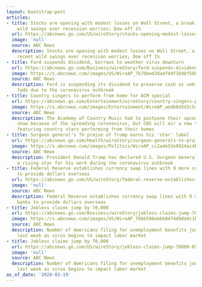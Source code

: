 ```yaml
---
layout: bootstrap-post
articles:
- title: Stocks are opening with modest losses on Wall Street, a break from recent
    wild swings over recession worries; Dow off 1%
  url: https://abcnews.go.com/US/wireStory/stocks-opening-modest-losses-wall-street-break-recent-69684180
  image: 'null'
  source: ABC News
  description: Stocks are opening with modest losses on Wall Street, a break from
    recent wild swings over recession worries; Dow off 1%
- title: Ford suspends dividend, borrows to weather virus downturn
  url: https://abcnews.go.com/Business/wireStory/ford-suspends-dividend-borrows-weather-virus-downturn-69684045
  image: https://s.abcnews.com/images/US/WireAP_7b70bed28a4f4df3b9bf50b54e28198c_16x9_992.jpg
  source: ABC News
  description: Ford is suspending its dividend to preserve cash as vehicles sales
    fade due to the coronavirus outbreak
- title: Country singers to perform from home for ACM special
  url: https://abcnews.go.com/Entertainment/wireStory/country-singers-perform-home-acm-special-69683820
  image: https://s.abcnews.com/images/Entertainment/WireAP_aedb0d3d2c544a9e8bb3588bdb91a9a4_16x9_992.jpg
  source: ABC News
  description: The Academy of Country Music had to postpone their upcoming awards
    show because of the spreading coronavirus, but CBS will air a new television special
    featuring country stars performing from their homes
- title: Surgeon general's TV praise of Trump earns his 'star' label
  url: https://abcnews.go.com/Health/wireStory/surgeon-generals-tv-praise-trump-earns-star-label-69683702
  image: https://s.abcnews.com/images/Politics/WireAP_cc2ade55e9924ac4ba48e23096693914_16x9_992.jpg
  source: ABC News
  description: President Donald Trump has declared U.S. Surgeon General Jerome Adams
    a rising star for his work during the coronavirus outbreak
- title: Federal Reserve establishes currency swap lines with 9 more central banks
    to provide dollars overseas
  url: https://abcnews.go.com/US/wireStory/federal-reserve-establishes-currency-swap-lines-central-banks-69683449
  image: 'null'
  source: ABC News
  description: Federal Reserve establishes currency swap lines with 9 more central
    banks to provide dollars overseas
- title: Jobless claims jump by 70,000
  url: https://abcnews.go.com/Business/wireStory/jobless-claims-jump-70000-69683336
  image: https://s.abcnews.com/images/US/WireAP_f6bb586ebbb8474d9dddc1bad5e744f6_16x9_992.jpg
  source: ABC News
  description: Number of Americans filing for unemployment benefits jumps by 70,000
    last week as virus begins to impact labor market
- title: Jobless claims jump by 70,000
  url: https://abcnews.go.com/US/wireStory/jobless-claims-jump-70000-69683188
  image: 'null'
  source: ABC News
  description: Number of Americans filing for unemployment benefits jumps by 70,000
    last week as virus begins to impact labor market
as_of_date: '2020-03-19'
---
```


